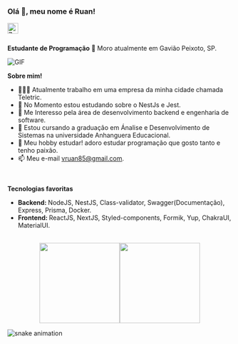 
<h3 title="hehehe"> Olá 👋, meu nome é Ruan!</h3>

<a href="https://www.linkedin.com/in/ruan-victor-rateira/">
  <img align="left" alt="Zamran's LinkdeIn" width="24px" src="https://cdn.jsdelivr.net/npm/simple-icons@v3/icons/linkedin.svg" />
</a>

<br />
<br />

**Estudante de Programação** 🚀 Moro atualmente em Gavião Peixoto, SP.
 <!-- Currently, I'm a Community Team Member 🙍🏽‍♂️ [@CallmeMehdi](https://github.com/CallmeMehdi), Kaggler 👨🏽‍💻 [@Kaggle](https://www.kaggle.com/mehdimabrouki), and an Artificial Intelligence intern 👨🏽‍💼.  -->

<img align="center" alt="GIF" src="https://i.pinimg.com/originals/e4/26/70/e426702edf874b181aced1e2fa5c6cde.gif" />

<br />

**Sobre mim!**

- 👨🏽‍💻 Atualmente trabalho em uma empresa da minha cidade chamada Teletric.
- 🌱 No Momento estou estudando sobre o NestJs e Jest.
- 🤔 Me Interesso pela área de desenvolvimento backend e engenharia de software.
- 💼 Estou cursando a graduação em Ánalise e Desenvolvimento de Sistemas na universidade Anhanguera Educacional.
- 💬 Meu hobby estudar! adoro estudar programação que gosto tanto e tenho paixão.
- 📫 Meu e-mail [vruan85@gmail.com](mailto:vruan85@gmail.com).

 <br />
 
 **Tecnologias favoritas**
 
 - <strong>Backend: </strong> NodeJS, NestJS, Class-validator, Swagger(Documentação), Express, Prisma, Docker.
 - <strong>Frontend: </strong> ReactJS, NextJS, Styled-components, Formik, Yup, ChakraUI, MaterialUI.

<br />

<div style="display: flex; align-items: center; flex-direction: row; justify-content: center">
  <img height="180em" src="https://github-readme-stats.vercel.app/api?username=ruanvsrateira&show_icons=true&theme=react&include_all_commits=true&count_private=true"/>

  
  <img height="180em" src="https://github-readme-stats.vercel.app/api/top-langs/?username=ruanvsrateira&layout=compact&langs_count=7&theme=react" />
  </div>

<div>
    
![snake animation](https://github.com/ruanvsrateira/ruanvsrateira/blob/output/github-contribution-grid-snake.svg)    

</div>
